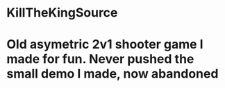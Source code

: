 # KillTheKingSource
# Old asymetric 2v1 shooter game I made for fun. Never pushed the small demo I made, now abandoned
